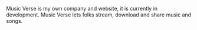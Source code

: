 Music Verse is my own company and website, it is currently in development.
Music Verse lets folks stream, download and share music and songs.

